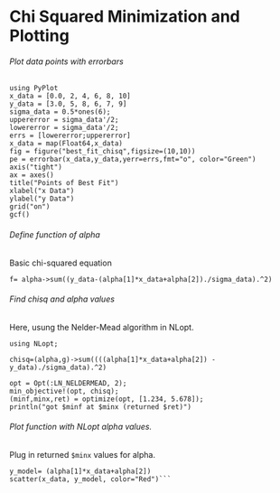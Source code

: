 # Chi Squared Minimization and Plotting

###### Plot data points with errorbars

```
using PyPlot
x_data = [0.0, 2, 4, 6, 8, 10]
y_data = [3.0, 5, 8, 6, 7, 9]
sigma_data = 0.5*ones(6);
uppererror = sigma_data'/2;
lowererror = sigma_data'/2;
errs = [lowererror;uppererror]
x_data = map(Float64,x_data)
fig = figure("best_fit_chisq",figsize=(10,10))
pe = errorbar(x_data,y_data,yerr=errs,fmt="o", color="Green")
axis("tight")
ax = axes()
title("Points of Best Fit")
xlabel("x Data")
ylabel("y Data")
grid("on")
gcf()
```
###### Define function of alpha
Basic chi-squared equation

`f= alpha->sum((y_data-(alpha[1]*x_data+alpha[2])./sigma_data).^2)`

###### Find chisq and alpha values
Here, usung the Nelder-Mead algorithm in NLopt.
```
using NLopt;

chisq=(alpha,g)->sum((((alpha[1]*x_data+alpha[2]) - y_data)./sigma_data).^2)

opt = Opt(:LN_NELDERMEAD, 2);
min_objective!(opt, chisq);
(minf,minx,ret) = optimize(opt, [1.234, 5.678]);
println("got $minf at $minx (returned $ret)")
```
###### Plot function with NLopt alpha values.
Plug in returned `$minx` values for alpha.

```alpha=[0.485714,3.90476]
y_model= (alpha[1]*x_data+alpha[2])
scatter(x_data, y_model, color="Red")```

